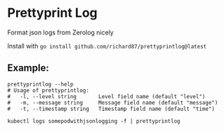 # Prettyprint Log

Format json logs from Zerolog nicely

Install with `go install github.com/richard87/prettyprintlog@latest`

## Example:

```
prettyprintlog --help
# Usage of prettyprintlog:
#   -l, --level string       Level field name (default "level")
#   -m, --message string     Message field name (default "message")
#   -t, --timestamp string   Timestamp field name (default "time")

kubectl logs somepodwithjsonlogging -f | prettyprintlog
```
